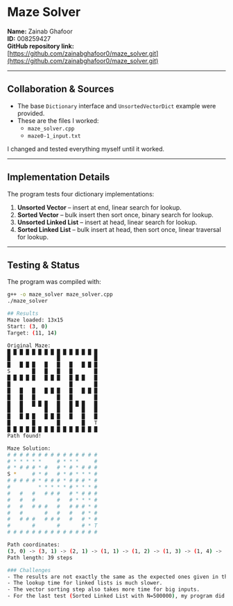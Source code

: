 # Maze Solver

**Name:** Zainab Ghafoor  
**ID:** 008259427  
**GitHub repository link:** [https://github.com/zainabghafoor0/maze_solver.git](https://github.com/zainabghafoor0/maze_solver.git)

---

## Collaboration & Sources

- The base `Dictionary` interface and `UnsortedVectorDict` example were provided.  
- These are the files I worked:  
  - `maze_solver.cpp`  
  - `maze0-1_input.txt`

I changed and tested everything myself until it worked.  

---

## Implementation Details
The program tests four dictionary implementations:  

1. **Unsorted Vector** – insert at end, linear search for lookup.  
2. **Sorted Vector** – bulk insert then sort once, binary search for lookup.  
3. **Unsorted Linked List** – insert at head, linear search for lookup.  
4. **Sorted Linked List** – bulk insert at head, then sort once, linear traversal for lookup.  

---

## Testing & Status
The program was compiled with:  
```bash
g++ -o maze_solver maze_solver.cpp
./maze_solver

## Results
Maze loaded: 13x15
Start: (3, 0)
Target: (11, 14)

Original Maze:
█ █ █ █ █ █ █ █ █ █ █ █ █ █ █ 
█               █           █ 
█   █ █ █   █   █   █   █ █ █ 
S       █   █   █   █       █ 
█ █ █ █ █   █ █ █   █ █ █   █ 
█                   █       █ 
█   █   █   █ █ █   █   █ █ █ 
█   █   █       █   █       █ 
█   █   █ █ █   █   █ █ █   █ 
█   █       █   █   █   █   █ 
█   █ █ █   █ █ █   █   █   █ 
█       █       █       █   T 
█ █ █ █ █ █ █ █ █ █ █ █ █ █ █ 
Path found!

Maze Solution:
# # # # # # # # # # # # # # # 
# * * * * *     # * * *     # 
# * # # # * #   # * # * # # # 
S *     # * #   # * # * * * # 
# # # # # * # # # * # # # * # 
#         * * * * * # * * * # 
#   #   #   # # #   # * # # # 
#   #   #       #   # * * * # 
#   #   # # #   #   # # # * # 
#   #       #   #   #   # * # 
#   # # #   # # #   #   # * # 
#       #       #       # * T 
# # # # # # # # # # # # # # # 

Path coordinates:
(3, 0) -> (3, 1) -> (2, 1) -> (1, 1) -> (1, 2) -> (1, 3) -> (1, 4) -> (1, 5) -> (2, 5) -> (3, 5) -> (4, 5) -> (5, 5) -> (5, 6) -> (5, 7) -> (5, 8) -> (5, 9) -> (4, 9) -> (3, 9) -> (2, 9) -> (1, 9) -> (1, 10) -> (1, 11) -> (2, 11) -> (3, 11) -> (3, 12) -> (3, 13) -> (4, 13) -> (5, 13) -> (5, 12) -> (5, 11) -> (6, 11) -> (7, 11) -> (7, 12) -> (7, 13) -> (8, 13) -> (9, 13) -> (10, 13) -> (11, 13) -> (11, 14)
Path length: 39 steps

### Challenges
- The results are not exactly the same as the expected ones given in the lab handout.  
- The lookup time for linked lists is much slower. 
- The vector sorting step also takes more time for big inputs.  
- For the last test (Sorted Linked List with N=500000), my program did finish, but it took a little longer than expected.  
